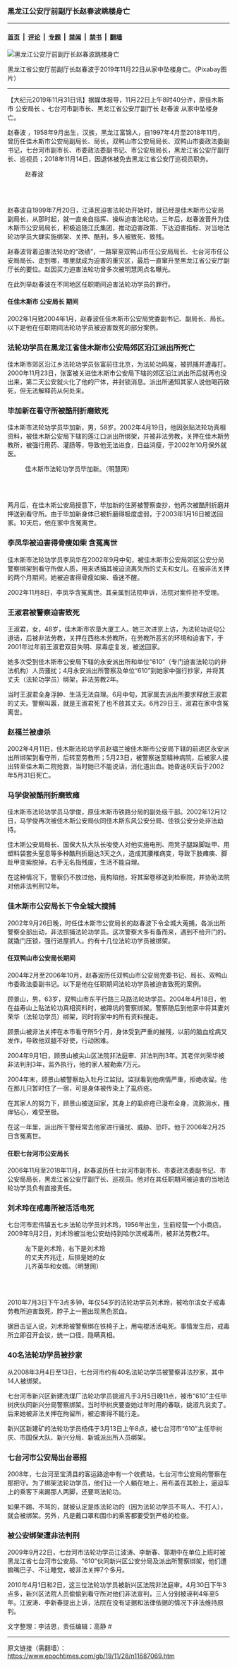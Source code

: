 ### 黑龙江公安厅前副厅长赵春波跳楼身亡

---

#### [首页](../../../..?n11687069) &nbsp;|&nbsp; [评论](../../../../../epoch-comment?n11687069) &nbsp;|&nbsp; [专题](../../../../../epoch-special?n11687069) &nbsp;|&nbsp; [禁闻](../../../../../epoch-news?n11687069) &nbsp;|&nbsp; [禁书](../../../../../books?n11687069) &nbsp;|&nbsp; [翻墙](https://github.com/gfw-breaker/nogfw/blob/master/README.md?n11687069)


<div><img alt="黑龙江公安厅前副厅长赵春波跳楼身亡" class="attachment-djy_600_400 size-djy_600_400 wp-post-image" src="https://i.epochtimes.com/assets/uploads/2019/11/f270609e0043425746adad7acddd1252.jpg"/>
<div class="caption">
 <p>
  黑龙江省公安厅前副厅长赵春波于2019年11月22日从家中坠楼身亡。（Pixabay图片）
 </p>
</div></div><hr/><div class="post_content" id="artbody" itemprop="articleBody">
 <!-- article content begin -->
 <p>
  【大纪元2019年11月31日讯】据媒体报导，11月22日上午8时40分许，原佳木斯市
  <ok href="https://www.epochtimes.com/gb/tag/%E5%85%AC%E5%AE%89%E5%B1%80%E9%95%BF.html">
   公安局长
  </ok>
  、七台河市副市长、黑龙江省公安厅副厅长
  <ok href="https://www.epochtimes.com/gb/tag/%E8%B5%B5%E6%98%A5%E6%B3%A2.html">
   赵春波
  </ok>
  从家中坠楼身亡。
 </p>
 <p>
  <ok href="https://www.epochtimes.com/gb/tag/%E8%B5%B5%E6%98%A5%E6%B3%A2.html">
   赵春波
  </ok>
  ，1958年9月出生，汉族，黑龙江富锦人，自1997年4月至2018年11月，曾历任佳木斯市公安局副局长、局长，双鸭山市公安局局长、双鸭山市委政法委副书记，七台河市副市长、市委政法委副书记、市公安局局长，黑龙江省公安厅副厅长、巡视员；2018年11月14日，因退休被免去黑龙江省公安厅巡视员职务。
 </p>
 <figure aria-describedby="caption-attachment-11687282" class="wp-caption aligncenter" id="attachment_11687282" style="width: 132px">
  <ok href="https://i.epochtimes.com/assets/uploads/2019/11/11-20.jpg" target="_blank">
   <img alt="" class="wp-image-11687282" src="https://i.epochtimes.com/assets/uploads/2019/11/11-20-600x625.jpg"/>
  </ok>
  <br/><figcaption class="wp-caption-text" id="caption-attachment-11687282">
   赵春波
  </figcaption><br/>
 </figure><br/>
 <p>
  赵春波自1999年7月20日，江泽民迫害法轮功开始时，就已经是佳木斯市公安局副局长，从那时起，就一直亲自指挥、操纵迫害法轮功。三年后，赵春波晋升为佳木斯市公安局局长，积极追随江氏集团，推动迫害政策、下达迫害指标、对当地法轮功学员大肆实施绑架、关押、酷刑，多人被致死、致残。
 </p>
 <p>
  赵春波背着迫害法轮功的“政绩”，一路窜至双鸭山市任公安局局长、七台河市任公安局局长、走到哪，哪里就成为迫害的重灾区，最后一直窜升至黑龙江省公安厅副厅长的要位。赵因买力迫害法轮功曾多次被明慧网点名曝光。
 </p>
 <p>
  在此列举赵春波在不同地区任职期间迫害法轮功学员的罪行。
 </p>
 <h4>
  <b>
   任佳木斯市
   <ok href="https://www.epochtimes.com/gb/tag/%E5%85%AC%E5%AE%89%E5%B1%80%E9%95%BF.html">
    公安局长
   </ok>
   期间
  </b>
 </h4>
 <p>
  2002年1月致2004年1月，赵春波任佳木斯市公安局党委副书记、副局长、局长。以下是他在任职期间法轮功学员被迫害致死的部分案例。
 </p>
 <h3>
  <b>
   法轮功学员在黑龙江省佳木斯市公安局郊区沿江派出所死亡
  </b>
 </h3>
 <p>
  佳木斯市郊区沿江乡法轮功学员张富前往北京，为法轮功鸣冤，被抓捕并遭毒打。2000年11月23日，张富被关进佳木斯市公安局下辖的郊区沿江派出所后就再也没出来，第二天公安就火化了他的尸体，并封锁消息。派出所通知其家人说他喝药致死，但无法解释药从何处来。
 </p>
 <h3>
  <b>
   毕加新在看守所被酷刑折磨致死
  </b>
 </h3>
 <p>
  佳木斯市法轮功学员毕加新，男，58岁。2002年4月19日，他因张贴法轮功真相资料，被佳木斯公安局下辖的莲江口派出所绑架，并被非法劳教，关押在佳木斯劳教所，被强行用药、灌肠等，导致他无法进食，日益消瘦，于2002年10月保外就医。
 </p>
 <figure aria-describedby="caption-attachment-11687165" class="wp-caption aligncenter" id="attachment_11687165" style="width: 295px">
  <ok href="https://i.epochtimes.com/assets/uploads/2019/11/2006-11-22-bijiaxin-2.jpg" target="_blank">
   <img alt="" class="wp-image-11687165" src="https://i.epochtimes.com/assets/uploads/2019/11/2006-11-22-bijiaxin-2.jpg"/>
  </ok>
  <br/><figcaption class="wp-caption-text" id="caption-attachment-11687165">
   佳木斯市法轮功学员毕加新。（明慧网）
  </figcaption><br/>
 </figure><br/>
 <p>
  两月后，在佳木斯公安局授意下，毕加新的住房被警察查抄，他再次被酷刑折磨并押送到看守所。由于毕加新身体已被折磨得极度虚弱，于2003年1月16日被送回家。10天后，他在家中含冤离世。
 </p>
 <h3>
  <b>
   李凤华被迫害得骨瘦如柴 含冤离世
  </b>
 </h3>
 <p>
  佳木斯市法轮功学员李凤华在2002年9月中旬，被佳木斯市公安局郊区公安分局警察绑架到看守所做人质，用来诱捕其被迫流离失所的丈夫和女儿。在被非法关押的两个月期间，她被迫害得骨瘦如柴、昏迷不醒。
 </p>
 <p>
  2002年11月8日，李凤华含冤离世。其亲属到法院申诉，法院对案件拒不受理。
 </p>
 <h3>
  <b>
   王淑君被警察迫害致死
  </b>
 </h3>
 <p>
  王淑君，女，48岁，佳木斯市农垦大厦工人。她三次进京上访，为法轮功说句公道话，后被非法劳教，关押在西格木劳教所。在劳教所恶劣的环境和迫害下，于2001年过年前王淑君双目失明、尿毒症复发，被送回家。
 </p>
 <p>
  她多次受到佳木斯市公安局下辖的永安派出所和单位“610”（专门迫害法轮功的非法机构）人员骚扰；4月永安派出所警察及单位“610”到她家中强行抄家，并将其丈夫（法轮功学员）绑架，非法劳教2年。
 </p>
 <p>
  当时王淑君全身浮肿、生活无法自理。6月中旬，其家属去派出所要求释放王淑君的丈夫。警察叫嚣，就是王淑君死了也不放其丈夫。6月29日王，淑君在家中含冤离世。
 </p>
 <h3>
  <b>
   赵福兰被虐杀
  </b>
 </h3>
 <p>
  2002年4月11日，佳木斯法轮功学员赵福兰被佳木斯市公安局下辖的前进区永安派出所绑架到看守所，后转至劳教所；5月23日，被警察送至精神病院，后被家人接出转至佳木斯二院抢救，当时她已不能说话，消化道出血。她昏迷8天后于2002年5月31日死亡。
 </p>
 <h3>
  <b>
   马学俊被酷刑折磨致瘫
  </b>
 </h3>
 <p>
  佳木斯市法轮功学员马学俊，原佳木斯市铁路分局的副处级干部。2002年12月12日，马学俊再次被佳木斯公安局伙同佳木斯东风公安分局、佳铁公安分处非法劫持。
 </p>
 <p>
  佳木斯公安局局长、国保大队大队长唆使人对他实施电刑、用凳子腿跺脚趾甲、用塑料袋套头窒息等多种酷刑折磨达3天之久，造成其腰椎病变，导致下肢瘫痪、脚趾甲变紫脱掉，右手无名指残废，生活不能自理。
 </p>
 <p>
  在这种情况下，警察仍不放过他，竟构陷他，将其案卷移送到检察院，并协助法院对他非法判刑12年。
 </p>
 <h3>
  <b>
   佳木斯市公安局长下令全城大搜捕
  </b>
 </h3>
 <p>
  2002年9月26日晚，时任佳木斯市公安局长的赵春波下令全城大蒐捕，各派出所警察全部出动，非法抓捕法轮功学员。这次警察大多有备而来，遇到不给开门的，就撬门压锁，强行进屋抓人。约有十几位法轮功学员被绑架。
 </p>
 <h4>
  <b>
   任双鸭山市公安局长期间
  </b>
 </h4>
 <p>
  2004年2月至2006年10月，赵春波历任双鸭山市公安局党委书记、局长、双鸭山市委政法委副书记。以下是他在任职期间法轮功学员被迫害致死的案例。
 </p>
 <p>
  顾景山，男，63岁，双鸭山市东平行路三马路法轮功学员。2004年4月18日，他在益寿山上贴法轮功真相资料时，被蹲坑的警察绑架。警察随后到他家中将其妻刘荣华（法轮功学员）绑架，同时将家中的所有资料搜走。
 </p>
 <p>
  顾景山被非法关押在本市看守所5个月，身体受到严重的摧残，以前的脑血栓病又发作，导致他双腿不好使，行动困难。
 </p>
 <p>
  2004年9月1日，顾景山被尖山区法院非法庭审、非法判刑3年。其老伴刘荣华被非法判刑3年，监外执行，他的家人被勒索7万元。
 </p>
 <p>
  2004年末，顾景山被警察劫入牡丹江监狱。监狱看到他病情严重，拒绝收留。他在那儿只暂时住了一宿，可是身体被传染上了虱疥疮。
 </p>
 <p>
  在其家人的努力下，顾景山被送回家，其身上的虱疥疮已漫布全身，流脓淌水，搔痒钻心，难受至极。
 </p>
 <p>
  在这一年里，派出所干警经常去他家进行骚扰、威胁、恐吓。他于2006年2月25日含冤离世。
 </p>
 <h4>
  <b>
   任职七台河市公安局长
  </b>
 </h4>
 <p>
  2006年11月至2018年11月，赵春波历任七台河市副市长、市委政法委副书记、市公安局局长，黑龙江省公安厅副厅长、巡视员。他对在其任职期间被迫害的当地法轮功学员负有直接责任。
 </p>
 <h3>
  <b>
   刘术玲在戒毒所被活活电死
  </b>
 </h3>
 <p>
  七台河市宏伟镇五七乡法轮功学员刘术玲，1956年出生，生前经营一个小商店。2009年9月2日，刘术玲被当地公安劫持到哈尔滨戒毒所，被非法劳教2年。
 </p>
 <figure aria-describedby="caption-attachment-11687224" class="wp-caption aligncenter" id="attachment_11687224" style="width: 185px">
  <ok href="https://i.epochtimes.com/assets/uploads/2019/11/2010-10-11-minghui-persecution-200054-0.jpg" target="_blank">
   <img alt="" class="wp-image-11687224" src="https://i.epochtimes.com/assets/uploads/2019/11/2010-10-11-minghui-persecution-200054-0.jpg"/>
  </ok>
  <br/><figcaption class="wp-caption-text" id="caption-attachment-11687224">
   左下是刘术玲，右下是刘术玲的丈夫齐兆迁，后排是她的女儿齐英华和女婿。（明慧网）
  </figcaption><br/>
 </figure><br/>
 <p>
  2010年7月3日下午3点多钟，年仅54岁的法轮功学员刘术玲，被哈尔滨女子戒毒劳教所迫害致死，脖子上一圈出现黑色淤血。
 </p>
 <p>
  据目击证人说，刘术玲被警察绑在铁椅子上，用电棍活活电死。事情发生后，戒毒所立即召开会议，统一口径，隐瞒真相。
 </p>
 <h3>
  <b>
   40名法轮功学员被抄家
  </b>
 </h3>
 <p>
  从2008年3月4日至13日，七台河市约有40名法轮功学员被警察非法抄家，其中14人被绑架。
 </p>
 <p>
  七台河市新兴区新建洗煤厂法轮功学员姚淑凡于3月5日晚11点，被市“610”主任毕树庆伙同新兴分局警察绑架。当时毕树庆要查她过年时用的春联，姚淑凡说卖了。后来她被非法关押在拘留所，被迫害得不能行走。
 </p>
 <p>
  新兴区新建矿的法轮功学员杨伟于3月13日上午8点，被七台河市“610”主任毕树庆、市国保大队、新兴分局、新城派出所人员绑架。
 </p>
 <h3>
  <b>
   七台河市公安局出台恶招
  </b>
 </h3>
 <p>
  2008年，七台河至宝清县的客运路途中有一个收费站，七台河市公安局的警察在那把守。为了绑架法轮功学员，他们让一个人躺在地上，用布盖在其脸上，逼迫车上的乘客下来踢那人两脚，还要骂法轮功。
 </p>
 <p>
  如果不踢、不骂的，就被认定是炼法轮功的（因为法轮功学员不骂人、不打人），就会被绑架。另外，凡是戴口罩和围巾的乘客都要受到严格的检查。
 </p>
 <h3>
  <b>
   被公安绑架遭非法判刑
  </b>
 </h3>
 <p>
  2009年9月22日，七台河市法轮功学员江波涛、李新春、郭期中在单位上班时被黑龙江省七台河市公安局、“610”伙同新兴区公安分局及派出所警察绑架，他们遭搧嘴巴子、不让睡觉，被非法关押7个多月。
 </p>
 <p>
  2010年4月1日和2日，这三位法轮功学员被新兴区法院非法庭审。4月30日下午3点多，新兴区法院人员偷偷到看守所对他们非法宣判，三人分别被诬判4年至5年。江波涛、李新春提出上诉，法院在没有证据和法律依据的情况下非法维持原判。
 </p>
 <p>
  文字整理：李洁思，责任编辑：高静 #
 </p>
 <!-- article content end -->
 <div id="below_article_ad">
 </div>
</div>


---

原文链接（需翻墙）：https://www.epochtimes.com/gb/19/11/28/n11687069.htm